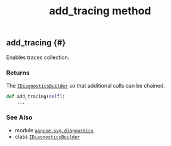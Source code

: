 ﻿---
title: add_tracing method
second_title: Aspose.SVG for Python via .NET API References
description: 
type: docs
weight: 30
url: /python-net/aspose.svg.diagnostics/idiagnosticsbuilder/add_tracing/
is_root: false
---

## add_tracing {#}

Enables traces collection.


### Returns 


The [`IDiagnosticsBuilder`](/svg/python-net/aspose.svg.diagnostics/idiagnosticsbuilder) so that additional calls can be chained.


```python
def add_tracing(self):
    ...
```





### See Also
* module [`aspose.svg.diagnostics`](../../)
* class [`IDiagnosticsBuilder`](/svg/python-net/aspose.svg.diagnostics/idiagnosticsbuilder)
